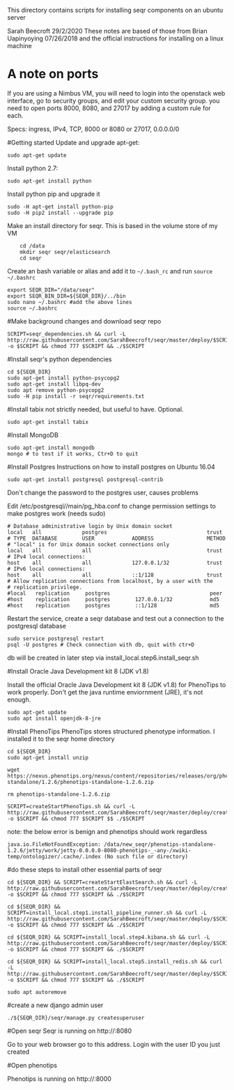 This directory contains scripts for installing seqr components on an ubuntu  server

Sarah Beecroft 29/2/2020
These notes are based of those from Brian Uapinyoying 07/26/2018 and the official instructions for installing on a linux machine

# A note on ports
If you are using a Nimbus VM, you will need to login into the openstack web interface, go to security groups, and edit your custom security group. you need to open ports 8000, 8080, and 27017 by adding a custom rule for each. 

Specs: ingress, IPv4, TCP, 8000 or 8080 or 27017, 0.0.0.0/0 


#Getting started
Update and upgrade apt-get:

    sudo apt-get update

Install python 2.7: 
    
    sudo apt-get install python

Install python pip and upgrade it

    sudo -H apt-get install python-pip
    sudo -H pip2 install --upgrade pip

Make an install directory for seqr. This is based in the volume store of my VM
        
        cd /data
        mkdir seqr seqr/elasticsearch
        cd seqr


Create an bash variable or alias and add it to `~/.bash_rc` and run `source ~/.bashrc`

    export SEQR_DIR="/data/seqr"
    export SEQR_BIN_DIR=${SEQR_DIR}/../bin
    sudo nano ~/.bashrc #add the above lines
    source ~/.bashrc

#Make background changes and download seqr repo

    SCRIPT=seqr_dependencies.sh && curl -L http://raw.githubusercontent.com/SarahBeecroft/seqr/master/deploy/$SCRIPT -o $SCRIPT && chmod 777 $SCRIPT && ./$SCRIPT

#Install seqr's python dependencies

    cd ${SEQR_DIR}
    sudo apt-get install python-psycopg2
    sudo apt-get install libpq-dev
    sudo apt remove python-psycopg2
    sudo -H pip install -r seqr/requirements.txt

#Install tabix 
not strictly needed, but useful to have. Optional.

    sudo apt-get install tabix

#Install MongoDB

    sudo apt-get install mongodb
    mongo # to test if it works, Ctr+D to quit

#Install Postgres 
Instructions on how to install postgres on Ubuntu 16.04

    sudo apt-get install postgresql postgresql-contrib

Don't change the password to the postgres user, causes problems

Edit /etc/postgresql/<version>/main/pg_hba.conf to change permission settings to make postgres work (needs sudo)

    # Database administrative login by Unix domain socket
    local   all             postgres                                trust
    # TYPE  DATABASE        USER            ADDRESS                 METHOD
    # "local" is for Unix domain socket connections only
    local   all             all                                     trust
    # IPv4 local connections:
    host    all             all             127.0.0.1/32            trust
    # IPv6 local connections:
    host    all             all             ::1/128                 trust
    # Allow replication connections from localhost, by a user with the
    # replication privilege.
    #local   replication     postgres                                peer
    #host    replication     postgres        127.0.0.1/32            md5
    #host    replication     postgres        ::1/128                 md5

Restart the service, create a seqr database and test out a connection to the postgresql database

    sudo service postgresql restart
    psql -U postgres # Check connection with db, quit with ctr+D

db will be created in later step via install_local.step6.install_seqr.sh

#Install Oracle Java Development kit 8 (JDK v1.8)

Install the official Oracle Java Development kit 8 (JDK v1.8) for PhenoTips to work properly. Don't get the java runtime enviornment (JRE), it's not enough.

    sudo apt-get update
    sudo apt install openjdk-8-jre

#Install PhenoTips 
PhenoTips stores structured phenotype information. I installed it to the seqr home directory

    cd ${SEQR_DIR}
    sudo apt-get install unzip

    wget https://nexus.phenotips.org/nexus/content/repositories/releases/org/phenotips/phenotips-standalone/1.2.6/phenotips-standalone-1.2.6.zip

    rm phenotips-standalone-1.2.6.zip

    SCRIPT=createStartPhenoTips.sh && curl -L http://raw.githubusercontent.com/SarahBeecroft/seqr/master/deploy/createStartPhenoTips.sh -o $SCRIPT && chmod 777 $SCRIPT $$ ./$SCRIPT

note: the below error is benign and phenotips should work regardless

    java.io.FileNotFoundException: /data/new_seqr/phenotips-standalone-1.2.6/jetty/work/jetty-0.0.0.0-8080-phenotips-_-any-/xwiki-temp/ontologizer/.cache/.index (No such file or directory)

#do these steps to install other essential parts of seqr

    cd ${SEQR_DIR} && SCRIPT=createStartElastSearch.sh && curl -L http://raw.githubusercontent.com/SarahBeecroft/seqr/master/deploy/createStartElastSearch.sh -o $SCRIPT && chmod 777 $SCRIPT && ./$SCRIPT

    cd ${SEQR_DIR} && SCRIPT=install_local.step1.install_pipeline_runner.sh && curl -L http://raw.githubusercontent.com/SarahBeecroft/seqr/master/deploy/$SCRIPT -o $SCRIPT && chmod 777 $SCRIPT && ./$SCRIPT

    cd ${SEQR_DIR} && SCRIPT=install_local.step4.kibana.sh && curl -L http://raw.githubusercontent.com/SarahBeecroft/seqr/master/deploy/$SCRIPT -o $SCRIPT && chmod 777 $SCRIPT && ./$SCRIPT

    cd ${SEQR_DIR} && SCRIPT=install_local.step5.install_redis.sh && curl -L http://raw.githubusercontent.com/SarahBeecroft/seqr/master/deploy/$SCRIPT -o $SCRIPT && chmod 777 $SCRIPT && ./$SCRIPT

    sudo apt autoremove

#create a new django admin user

    ./${SEQR_DIR}/seqr/manage.py createsuperuser

#Open seqr
Seqr is running on http://<yourIP>:8080

Go to your web browser go to this address. Login with the user ID you just created

#Open phenotips

Phenotips is running on http://<yourIP>:8000
